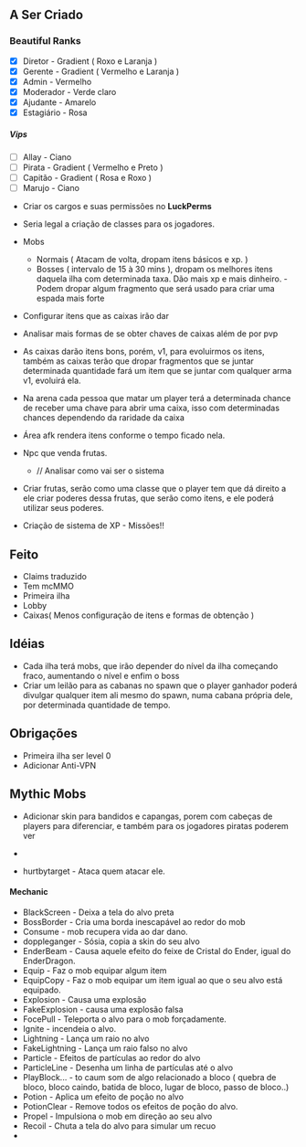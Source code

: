 
## A Ser Criado
### Beautiful Ranks
- [x] Diretor - Gradient ( Roxo e Laranja  )
- [x] Gerente - Gradient ( Vermelho e Laranja )
- [x] Admin - Vermelho
- [x] Moderador - Verde claro
- [x] Ajudante - Amarelo
- [x] Estagiário - Rosa

##### Vips
- [ ] Allay - Ciano
- [ ] Pirata - Gradient ( Vermelho e Preto )
- [ ] Capitão - Gradient ( Rosa e Roxo )
- [ ] Marujo - Ciano

- Criar os cargos e suas permissões no **LuckPerms**
- Seria legal a criação de classes para os jogadores.

- Mobs
	- Normais ( Atacam de volta, dropam itens básicos e xp. )
	- Bosses ( intervalo de 15 à 30 mins ), dropam os melhores itens daquela ilha com determinada taxa. Dão mais xp e mais dinheiro. - Podem dropar algum fragmento que será usado para criar uma espada mais forte


- Configurar itens que as caixas irão dar
- Analisar mais formas de se obter chaves de caixas além de por pvp
- As caixas darão itens bons, porém, v1, para evoluirmos os itens, também as caixas terão que dropar fragmentos que se juntar determinada quantidade fará um item que se juntar com qualquer arma v1, evoluirá ela.
- Na arena cada pessoa que matar um player terá a determinada chance de receber uma chave para abrir uma caixa, isso com determinadas chances dependendo da raridade da caixa

- Área afk rendera itens conforme o tempo ficado nela.

- Npc que venda frutas.
	- // Analisar como vai ser o sistema
- Criar frutas, serão como uma classe que o player tem que dá direito a ele criar poderes dessa frutas, que serão como itens, e ele poderá utilizar seus poderes.

- Criação de sistema de XP - Missões!!
## Feito
- Claims traduzido
- Tem mcMMO
- Primeira ilha
- Lobby
- Caixas( Menos configuração de itens e formas de obtenção )
## Idéias
- Cada ilha terá mobs, que irão depender do nível da ilha começando fraco, aumentando o nível e enfim o boss
- Criar um leilão para as cabanas no spawn que o player ganhador poderá divulgar qualquer item ali mesmo do spawn, numa cabana própria dele, por determinada quantidade de tempo.
## Obrigações
- Primeira ilha ser level 0
- Adicionar Anti-VPN

## Mythic Mobs
- Adicionar skin para bandidos e capangas, porem com cabeças de players para diferenciar, e também para os jogadores piratas poderem ver
- 

- hurtbytarget - Ataca quem atacar ele.

#### Mechanic
- BlackScreen - Deixa a tela do alvo preta
- BossBorder - Cria uma borda inescapável ao redor do mob
- Consume - mob recupera vida ao dar dano.
- doppleganger - Sósia, copia a skin do seu alvo
- EnderBeam - Causa aquele efeito do feixe de Cristal do Ender, igual do EnderDragon.
- Equip - Faz o mob equipar algum item
- EquipCopy - Faz o mob equipar um item igual ao que o seu alvo está equipado.
- Explosion - Causa uma explosão
- FakeExplosion - causa uma explosão falsa
- FocePull - Teleporta o alvo para o mob forçadamente.
- Ignite - incendeia o alvo.
- Lightning - Lança um raio no alvo
- FakeLightning - Lança um raio falso no alvo
- Particle - Efeitos de partículas ao redor do alvo
- ParticleLine - Desenha um linha de partículas até o alvo
- PlayBlock... - to caum som de algo relacionado a bloco ( quebra de bloco, bloco caindo, batida de bloco, lugar de bloco, passo de bloco..)
- Potion - Aplica um efeito de poção no alvo
- PotionClear - Remove todos os efeitos de poção do alvo.
- Propel - Impulsiona o mob em direção ao seu alvo
- Recoil - Chuta a tela do alvo para simular um recuo
- 